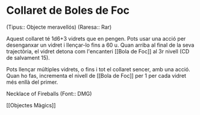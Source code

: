 # Collaret de Boles de Foc

(Tipus:: Objecte meravellós) (Raresa:: Rar)

Aquest collaret té 1d6+3 vidrets que en pengen. Pots usar una acció per desenganxar un vidret i llençar-lo fins a 60 u. Quan arriba al final de la seva trajectòria, el vidret detona com l'encanteri [[Bola de Foc]] al 3r nivell (CD de salvament 15).

Pots llençar múltiples vidrets, o fins i tot el collaret sencer, amb una acció. Quan ho fas, incrementa el nivell de [[Bola de Foc]] per 1 per cada vidret més enllà del primer.

Necklace of Fireballs (Font:: DMG)

[[Objectes Màgics]]